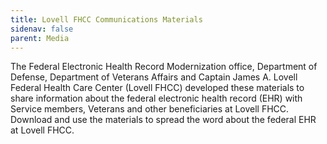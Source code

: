 ```yaml
---
title: Lovell FHCC Communications Materials
sidenav: false
parent: Media
---
```





The Federal Electronic Health Record Modernization office, Department of Defense, Department of Veterans Affairs and Captain James A. Lovell Federal Health Care Center (Lovell FHCC) developed these materials to share information about the federal electronic health record (EHR) with Service members, Veterans and other beneficiaries at Lovell FHCC. Download and use the materials to spread the word about the federal EHR at Lovell FHCC. 
















